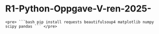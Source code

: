 # R1-Python-Oppgave-V-ren-2025-


```
<pre> ```bash pip install requests beautifulsoup4 matplotlib numpy scipy pandas ``` </pre>
```